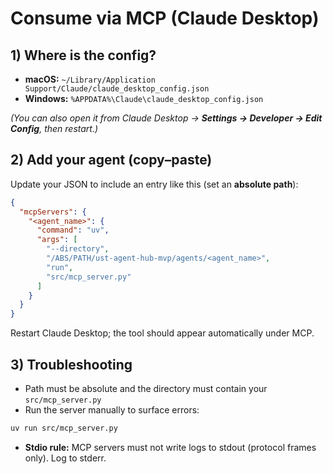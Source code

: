 # Consume via MCP (Claude Desktop)

## 1) Where is the config?

- **macOS:** `~/Library/Application Support/Claude/claude_desktop_config.json`
- **Windows:** `%APPDATA%\Claude\claude_desktop_config.json`

*(You can also open it from Claude Desktop → **Settings → Developer → Edit Config**, then restart.)*

## 2) Add your agent (copy–paste)

Update your JSON to include an entry like this (set an **absolute path**):

```json
{
  "mcpServers": {
    "<agent_name>": {
      "command": "uv",
      "args": [
        "--directory",
        "/ABS/PATH/ust-agent-hub-mvp/agents/<agent_name>",
        "run",
        "src/mcp_server.py"
      ]
    }
  }
}
```

Restart Claude Desktop; the tool should appear automatically under MCP.

## 3) Troubleshooting

- Path must be absolute and the directory must contain your `src/mcp_server.py`
- Run the server manually to surface errors:

```bash
uv run src/mcp_server.py
```

- **Stdio rule:** MCP servers must not write logs to stdout (protocol frames only). Log to stderr.